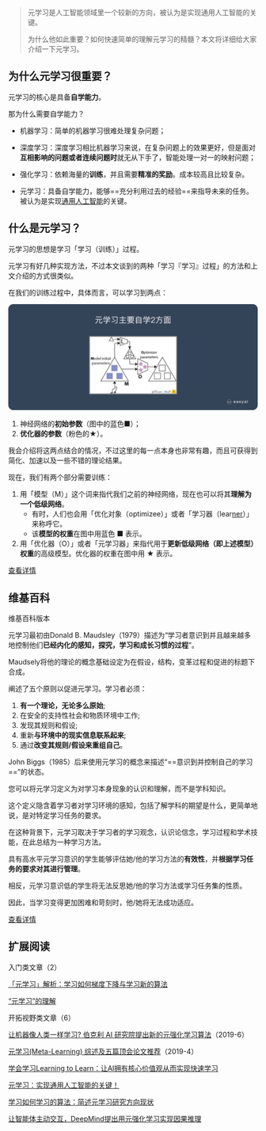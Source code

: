 > 元学习是人工智能领域里一个较新的方向，被认为是实现通用人工智能的关键。
>
> 为什么他如此重要？如何快速简单的理解元学习的精髓？本文将详细给大家介绍一下元学习。

 

## 为什么元学习很重要？

元学习的核心是具备**自学能力**。

那为什么需要自学能力？

- 机器学习：简单的机器学习很难处理复杂问题；

- 深度学习：深度学习相比机器学习来说，在复杂问题上的效果更好，但是面对**互相影响的问题或者连续问题时**就无从下手了，智能处理一对一的映射问题；

- 强化学习：依赖海量的**训练**，并且需要**精准的奖励**。成本较高且比较复杂。

- 元学习：具备自学能力，能够==充分利用过去的经验==来指导未来的任务。被认为是实现[通用人工智能](https://easyai.tech/ai-definition/weakai-strongai-asi/)的关键。

 

## 什么是元学习？

元学习的思想是学习「学习（训练）」过程。

元学习有好几种实现方法，不过本文谈到的两种「学习『学习』过程」的方法和上文介绍的方式很类似。 



在我们的训练过程中，具体而言，可以学习到两点：

![元学习主要学习2点：神经网络初始参数、优化器参数](https://raw.githubusercontent.com/DaiDuncan/PicUploader/main/img2/20210501220939.png)

1. 神经网络的**初始参数**（图中的蓝色■）；
2. **优化器的参数**（粉色的★）。



我会介绍将这两点结合的情况，不过这里的每一点本身也非常有趣，而且可获得到简化、加速以及一些不错的理论结果。 



现在，我们有两个部分需要训练：

1. 用「模型（M）」这个词来指代我们之前的神经网络，现在也可以将其**理解为一个低级网络**。
   - 有时，人们也会用「优化对象（optimizee）」或者「学习器（lear[ner](https://easyai.tech/ai-definition/ner/)）」来称呼它。
   - 该**模型的权重**在图中用蓝色 ■ 表示。
2. 用「优化器（O）」或者「元学习器」来指代用于**更新低级网络（即上述模型）权重**的高级模型。优化器的权重在图中用 ★ 表示。

[查看详情](https://www.jiqizhixin.com/articles/meta-learning-intro)

 

## 维基百科

维基百科版本

元学习最初由Donald B. Maudsley（1979）描述为“学习者意识到并且越来越多地控制他们**已经内化的感知，探究，学习和成长习惯的过程**”。

Maudsely将他的理论的概念基础设定为在假设，结构，变革过程和促进的标题下合成。



阐述了五个原则以促进元学习。学习者必须：

1. **有一个理论，无论多么原始**;
2. 在安全的支持性社会和物质环境中工作;
3. 发现其规则和假设;
4. 重新**与环境中的现实信息联系起来**;
5. 通过**改变其规则/假设来重组自己**。

John Biggs（1985）后来使用元学习的概念来描述“==意识到并控制自己的学习==”的状态。

您可以将元学习定义为对学习本身现象的认识和理解，而不是学科知识。

这个定义隐含着学习者对学习环境的感知，包括了解学科的期望是什么，更简单地说，是对特定学习任务的要求。



在这种背景下，元学习取决于学习者的学习观念，认识论信念，学习过程和学术技能，在此总结为一种学习方法。

具有高水平元学习意识的学生能够评估她/他的学习方法的**有效性**，并**根据学习任务的要求对其进行管理**。

相反，元学习意识低的学生将无法反思她/他的学习方法或学习任务集的性质。

因此，当学习变得更加困难和苛刻时，他/她将无法成功适应。

[查看详情](https://en.wikipedia.org/wiki/Meta_learning)

 

## 扩展阅读

入门类文章（2）

[「元学习」解析：学习如何梯度下降与学习新的算法](https://www.leiphone.com/news/201804/LcJjdu02uSInG5UZ.html)

[“元学习”的理解](https://blog.csdn.net/qq_34886403/article/details/82664879)



开拓视野类文章（6）

[让机器像人类一样学习? 伯克利 AI 研究院提出新的元强化学习算法](https://mp.weixin.qq.com/s/RqltEogbAuL7XsLhQikeAA)（2019-6）

[元学习(Meta-Learning) 综述及五篇顶会论文推荐](https://mp.weixin.qq.com/s/x7uk7jBNvnM7Tgk9lFKy3Q)（2019-4）

[学会学习Learning to Learn：让AI拥有核心价值观从而实现快速学习](https://zhuanlan.zhihu.com/p/27629294)

[元学习：实现通用人工智能的关键！](https://www.leiphone.com/news/201708/tSXB6oo1mdnbKvkd.html)

[学习如何学习的算法：简述元学习研究方向现状](http://baijiahao.baidu.com/s?id=1596914498704959192&wfr=spider&for=pc)

[让智能体主动交互，DeepMind提出用元强化学习实现因果推理](https://www.jiqizhixin.com/articles/021104)